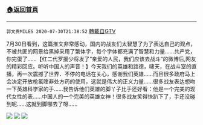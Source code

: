 ﻿###  [:house:返回首頁](https://github.com/ourhimalayas/txt)
---

`郭文贵MILES 2020-07-30T21:38:52` [轉載自GTV](https://gtv.org/web/#/UserInfo/5e596957357cc612d35a8044)

7月30日看到，这篇推文非常感动，国内的战友们太智慧了为了表达自己的观点，不被共匪的网景给黑掉采用了繁体字，每个字体都充满了智慧和力量……共产党，你完蛋了……【红二代罗援少将发了“亲爱的人民，我们应该去战斗“的微博后,网友的精彩回应。听听中国人的声音！】今天我们的英雄和路德，啸天，在战斗室的直播，再一次震撼了世界．不停的电话在关心，感谢我们英雄……而且很多政府马上会决定开放枪氯喹非处方药的使用，这就是伟大的正义力量……很多战友表达想吻一下英雄科学家的手……我告诉他们英雄的脚丫子比手还好看：他是一个完美的现代女性的表……中国人的一个完美的英雄女神！很多战友笑得快趴下了，手还没碰到呢……这就到脚哪去了呀……

![](https://filegroup.gtv.org/cdn-cgi/image/width=600/https://filegroup.gtv.org/group3/default/20200730/21/38/0/d44521b52eeb00ff8c70ece2e0aa160f.jpeg)
![](https://filegroup.gtv.org/cdn-cgi/image/width=600/https://filegroup.gtv.org/group3/default/20200730/21/38/0/9f4e2be6634e237675cd46b45591a476.jpeg)
![](https://filegroup.gtv.org/cdn-cgi/image/width=600/https://filegroup.gtv.org/group3/default/20200730/21/38/0/6f9bdf83cc49d92c387ee2c5d1c09985.jpeg)

